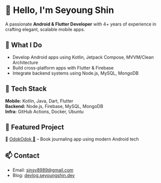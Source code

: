 # 👋 Hello, I'm Seyoung Shin

A passionate **Android & Flutter Developer** with 4+ years of experience in crafting elegant, scalable mobile apps.

## 💼 What I Do
- Develop Android apps using Kotlin, Jetpack Compose, MVVM/Clean Architecture
- Build cross-platform apps with Flutter & Firebase
- Integrate backend systems using Node.js, MySQL, MongoDB

## 🚀 Tech Stack
**Mobile:** Kotlin, Java, Dart, Flutter  
**Backend:** Node.js, Firebase, MySQL, MongoDB  
**Infra:** GitHub Actions, Docker, Ubuntu

## 📌 Featured Project
🔹 [OdokOdok 📘](https://github.com/stevey-sy/odok-compose) – Book journaling app using modern Android tech

## 📫 Contact
- Email: sinsy8989@gmail.com
- Blog: [devlog.seyoungshin.dev]([https://yourblog.com](https://velog.io/@shin_stealer/posts))

